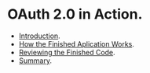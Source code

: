 # OAuth 2.0 in Action.

- [Introduction](./02_01.md).
- [How the Finished Aplication Works](./02_02.md).
- [Reviewing the Finished Code](./02_03.md).
- [Summary](./02_04.md).
